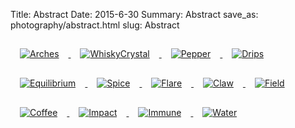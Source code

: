 Title: Abstract
Date: 2015-6-30
Summary: Abstract
save_as: photography/abstract.html
slug: Abstract

<a href="../images/portfolio/Abstract/01_Arches.jpg" class="swipebox" title="Arches">
	<img src="../images/portfolio/Abstract/thumb_01_Arches.jpg" alt="Arches" style="padding: 15px;"/>
</a>

<a href="../images/portfolio/Abstract/02_WhiskyCrystal.jpg" class="swipebox" title="WhiskyCrystal">
	<img src="../images/portfolio/Abstract/thumb_02_WhiskyCrystal.jpg" alt="WhiskyCrystal" style="padding: 15px;"/>
</a>

<a href="../images/portfolio/Abstract/03_Pepper.jpg" class="swipebox" title="Pepper">
	<img src="../images/portfolio/Abstract/thumb_03_Pepper.jpg" alt="Pepper" style="padding: 15px;"/>
</a>

<a href="../images/portfolio/Abstract/04_Drips.jpg" class="swipebox" title="Drips">
	<img src="../images/portfolio/Abstract/thumb_04_Drips.jpg" alt="Drips" style="padding: 15px;"/>
</a>

<a href="../images/portfolio/Abstract/05_Equilibrium.jpg" class="swipebox" title="Equilibrium">
	<img src="../images/portfolio/Abstract/thumb_05_Equilibrium.jpg" alt="Equilibrium" style="padding: 15px;"/>
</a>

<a href="../images/portfolio/Abstract/06_Spice.jpg" class="swipebox" title="Spice">
	<img src="../images/portfolio/Abstract/thumb_06_Spice.jpg" alt="Spice" style="padding: 15px;"/>
</a>

<a href="../images/portfolio/Abstract/07_Flare.jpg" class="swipebox" title="Flare">
	<img src="../images/portfolio/Abstract/thumb_07_Flare.jpg" alt="Flare" style="padding: 15px;"/>
</a>

<a href="../images/portfolio/Abstract/08_Claw.jpg" class="swipebox" title="Claw">
	<img src="../images/portfolio/Abstract/thumb_08_Claw.jpg" alt="Claw" style="padding: 15px;"/>
</a>

<a href="../images/portfolio/Abstract/09_Field.jpg" class="swipebox" title="Field">
	<img src="../images/portfolio/Abstract/thumb_09_Field.jpg" alt="Field" style="padding: 15px;"/>
</a>

<a href="../images/portfolio/Abstract/10_Coffee.jpg" class="swipebox" title="Coffee">
	<img src="../images/portfolio/Abstract/thumb_10_Coffee.jpg" alt="Coffee" style="padding: 15px;"/>
</a>

<a href="../images/portfolio/Abstract/11_Impact.jpg" class="swipebox" title="Impact">
	<img src="../images/portfolio/Abstract/thumb_11_Impact.jpg" alt="Impact" style="padding: 15px;"/>
</a>

<a href="../images/portfolio/Abstract/12_Immune.jpg" class="swipebox" title="Immune">
	<img src="../images/portfolio/Abstract/thumb_12_Immune.jpg" alt="Immune" style="padding: 15px;"/>
</a>

<a href="../images/portfolio/Abstract/13_Water.jpg" class="swipebox" title="Water">
	<img src="../images/portfolio/Abstract/thumb_13_Water.jpg" alt="Water" style="padding: 15px;"/>
</a>



<script type="text/javascript">
	;( function( $ ) {
	$( ".swipebox" ).swipebox();
	} )( jQuery );
</script>

